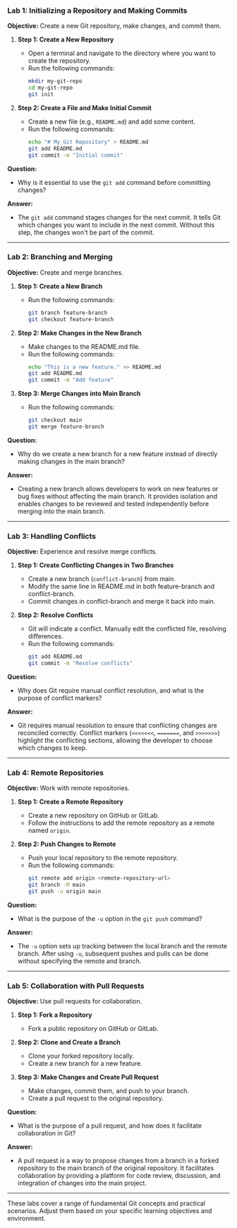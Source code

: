 
### Lab 1: Initializing a Repository and Making Commits

**Objective:** Create a new Git repository, make changes, and commit them.

1. **Step 1: Create a New Repository**
   - Open a terminal and navigate to the directory where you want to create the repository.
   - Run the following commands:
     ```bash
     mkdir my-git-repo
     cd my-git-repo
     git init
     ```

2. **Step 2: Create a File and Make Initial Commit**
   - Create a new file (e.g., `README.md`) and add some content.
   - Run the following commands:
     ```bash
     echo "# My Git Repository" > README.md
     git add README.md
     git commit -m "Initial commit"
     ```

**Question:**
- Why is it essential to use the `git add` command before committing changes?

**Answer:**
- The `git add` command stages changes for the next commit. It tells Git which changes you want to include in the next commit. Without this step, the changes won't be part of the commit.

---

### Lab 2: Branching and Merging

**Objective:** Create and merge branches.

1. **Step 1: Create a New Branch**
   - Run the following commands:
     ```bash
     git branch feature-branch
     git checkout feature-branch
     ```

2. **Step 2: Make Changes in the New Branch**
   - Make changes to the README.md file.
   - Run the following commands:
     ```bash
     echo "This is a new feature." >> README.md
     git add README.md
     git commit -m "Add feature"
     ```

3. **Step 3: Merge Changes into Main Branch**
   - Run the following commands:
     ```bash
     git checkout main
     git merge feature-branch
     ```

**Question:**
- Why do we create a new branch for a new feature instead of directly making changes in the main branch?

**Answer:**
- Creating a new branch allows developers to work on new features or bug fixes without affecting the main branch. It provides isolation and enables changes to be reviewed and tested independently before merging into the main branch.

---

### Lab 3: Handling Conflicts

**Objective:** Experience and resolve merge conflicts.

1. **Step 1: Create Conflicting Changes in Two Branches**
   - Create a new branch (`conflict-branch`) from main.
   - Modify the same line in README.md in both feature-branch and conflict-branch.
   - Commit changes in conflict-branch and merge it back into main.

2. **Step 2: Resolve Conflicts**
   - Git will indicate a conflict. Manually edit the conflicted file, resolving differences.
   - Run the following commands:
     ```bash
     git add README.md
     git commit -m "Resolve conflicts"
     ```

**Question:**
- Why does Git require manual conflict resolution, and what is the purpose of conflict markers?

**Answer:**
- Git requires manual resolution to ensure that conflicting changes are reconciled correctly. Conflict markers (`<<<<<<<`, `=======`, and `>>>>>>>`) highlight the conflicting sections, allowing the developer to choose which changes to keep.

---

### Lab 4: Remote Repositories

**Objective:** Work with remote repositories.

1. **Step 1: Create a Remote Repository**
   - Create a new repository on GitHub or GitLab.
   - Follow the instructions to add the remote repository as a remote named `origin`.

2. **Step 2: Push Changes to Remote**
   - Push your local repository to the remote repository.
   - Run the following commands:
     ```bash
     git remote add origin <remote-repository-url>
     git branch -M main
     git push -u origin main
     ```

**Question:**
- What is the purpose of the `-u` option in the `git push` command?

**Answer:**
- The `-u` option sets up tracking between the local branch and the remote branch. After using `-u`, subsequent pushes and pulls can be done without specifying the remote and branch.

---

### Lab 5: Collaboration with Pull Requests

**Objective:** Use pull requests for collaboration.

1. **Step 1: Fork a Repository**
   - Fork a public repository on GitHub or GitLab.

2. **Step 2: Clone and Create a Branch**
   - Clone your forked repository locally.
   - Create a new branch for a new feature.

3. **Step 3: Make Changes and Create Pull Request**
   - Make changes, commit them, and push to your branch.
   - Create a pull request to the original repository.

**Question:**
- What is the purpose of a pull request, and how does it facilitate collaboration in Git?

**Answer:**
- A pull request is a way to propose changes from a branch in a forked repository to the main branch of the original repository. It facilitates collaboration by providing a platform for code review, discussion, and integration of changes into the main project.

---

These labs cover a range of fundamental Git concepts and practical scenarios. Adjust them based on your specific learning objectives and environment.
